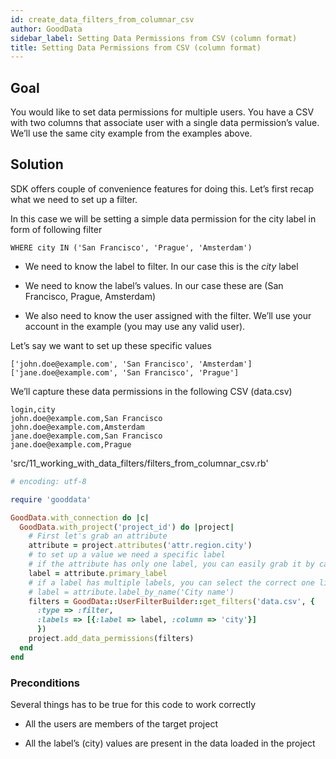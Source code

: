 ```yaml
---
id: create_data_filters_from_columnar_csv
author: GoodData
sidebar_label: Setting Data Permissions from CSV (column format)
title: Setting Data Permissions from CSV (column format)
---
```


Goal
-------

You would like to set data permissions for multiple users. You have a
CSV with two columns that associate user with a single data permission’s
value. We’ll use the same city example from the examples above.

Solution
--------

SDK offers couple of convenience features for doing this. Let’s first
recap what we need to set up a filter.

In this case we will be setting a simple data permission for the city
label in form of following filter

    WHERE city IN ('San Francisco', 'Prague', 'Amsterdam')

-   We need to know the label to filter. In our case this is the *city*
    label

-   We need to know the label’s values. In our case these are (San
    Francisco, Prague, Amsterdam)

-   We also need to know the user assigned with the filter. We’ll use
    your account in the example (you may use any valid user).

Let’s say we want to set up these specific values

    ['john.doe@example.com', 'San Francisco', 'Amsterdam']
    ['jane.doe@example.com', 'San Francisco', 'Prague']

We’ll capture these data permissions in the following CSV (data.csv)

    login,city
    john.doe@example.com,San Francisco
    john.doe@example.com,Amsterdam
    jane.doe@example.com,San Francisco
    jane.doe@example.com,Prague


'src/11\_working\_with\_data\_filters/filters\_from\_columnar\_csv.rb'
```ruby
# encoding: utf-8

require 'gooddata'

GoodData.with_connection do |c|
  GoodData.with_project('project_id') do |project|
    # First let's grab an attribute
    attribute = project.attributes('attr.region.city')
    # to set up a value we need a specific label
    # if the attribute has only one label, you can easily grab it by calling #primary_label
    label = attribute.primary_label
    # if a label has multiple labels, you can select the correct one like this
    # label = attribute.label_by_name('City name')
    filters = GoodData::UserFilterBuilder::get_filters('data.csv', { 
      :type => :filter, 
      :labels => [{:label => label, :column => 'city'}]
      })      
    project.add_data_permissions(filters)
  end
end
```

### Preconditions

Several things has to be true for this code to work correctly

-   All the users are members of the target project

-   All the label’s (city) values are present in the data loaded in the
    project
